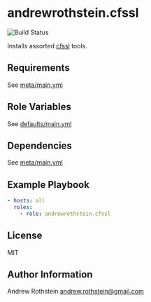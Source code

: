 andrewrothstein.cfssl
=====================
![Build Status](https://github.com/andrewrothstein/ansible-cfssl/actions/workflows/build.yml/badge.svg)

Installs assorted [cfssl](https://github.com/cloudflare/cfssl) tools.

Requirements
------------

See [meta/main.yml](meta/main.yml)

Role Variables
--------------

See [defaults/main.yml](defaults/main.yml)

Dependencies
------------

See [meta/main.yml](meta/main.yml)

Example Playbook
----------------

```yml
- hosts: all
  roles:
    - role: andrewrothstein.cfssl
```

License
-------

MIT

Author Information
------------------

Andrew Rothstein <andrew.rothstein@gmail.com>
